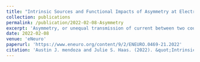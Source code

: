 ```yaml
---
title: "Intrinsic Sources and Functional Impacts of Asymmetry at Electrical Synapses"
collection: publications
permalink: /publication/2022-02-08-Asymmetry
excerpt: 'Asymmetry, or unequal transmission of current between two coupled neurons, is a property of electrical synapses often noted but seldom explored. Here, we show that multiple intrinsic factors can either produce, or mask, asymmetry. Spike timing and rhythmic synchrony are both affected by asymmetric connections between neurons. These results highlight important consequences of asymmetry that are likely to be recapitulated within coupled networks throughout the brain.'
date: 2022-02-08
venue: 'eNeuro'
paperurl: 'https://www.eneuro.org/content/9/2/ENEURO.0469-21.2022'
citation: 'Austin J. mendoza and Julie S. Haas. (2022). &quot;Intrinsic Sources and Functional Impacts of Asymmetry at Electrical Synapses.&quot; <i>eNeuro</i>. 9 (2). DOI:'
---
```



